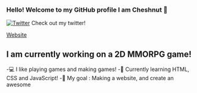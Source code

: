 ### Hello! Welcome to my GitHub profile I am Cheshnut 👋

[![Twitter](https://media.discordapp.net/attachments/876737908990677035/905032833947557938/unknown.png)](https://twitter.com/cheshnutisepic) Check out my twitter!

[Website](https://cdn.discordapp.com/attachments/876737908990677035/905035128345100349/unknown.png)


## I am currently working on a 2D MMORPG game! 

-💻 I like playing games and making games!
-🌱 Currently learning HTML, CSS and JavaScript!
-🥅 My goal : Making a website, and create an awesome 
